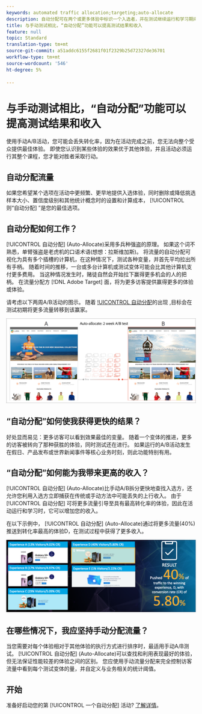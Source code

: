 ```yaml
---
keywords: automated traffic allocation;targeting;auto-allocate
description: 自动分配可在两个或更多体验中标识一个入选者，并在测试继续运行和学习期间，自动为入选者重新分配更多流量以提高转化。
title: 与手动测试相比，“自动分配”功能可以提高测试结果和收入
feature: null
topic: Standard
translation-type: tm+mt
source-git-commit: a51addc6155f2681f01f2329b25d72327de36701
workflow-type: tm+mt
source-wordcount: '546'
ht-degree: 5%

---
```



# 与手动测试相比，“自动分配”功能可以提高测试结果和收入

使用手动A/B活动，您可能会丢失转化率，因为在活动完成之前，您无法向整个受众提供最佳体验。 即使您认识到某些体验的效果优于其他体验，并且活动必须运行其整个课程，您才能对胜者采取行动。

## 自动分配流量

如果您希望某个选项在活动中更频繁、更早地提供入选体验，同时删除或降低挑选样本大小、置信度级别和其他统计概念时的设置和计算成本， [!UICONTROL 则“自动分配] ”是您的最佳选项。

## 自动分配如何工作？

[!UICONTROL 自动分配] (Auto-Allocate)采用多兵种强盗的原理。 如果这个词不熟悉，单臂强盗是老虎机的口语术语(想想：拉斯维加斯)。 将流量的自动分配可视化为具有多个插槽的计算机，在这种情况下，测试各种变量，并首先平均拉出所有手柄。 随着时间的推移，一台或多台计算机或测试变体可能会比其他计算机支付更多费用。 当这种情况发生时，赌徒自然会开始拉下赢得更多机会的人的把柄。 在流量分配方 [!DNL Adobe Target] 面，将为更多访客提供赢得更多的体验或体验。

请考虑以下两周A/B活动的图示。 随着 [!UICONTROL 自动分配](Auto-Allocate)的出现  ,目标会在测试初期将更多流量转移到该赢家。

![自动分配插图](/help/c-activities/automated-traffic-allocation/assets/Auto-Allocate-test.png)

## “自动分配”如何使我获得更快的结果？

好处显而易见：更多访客可以看到效果最佳的变量。 随着一个变体的推进，更多的访客被转向了那种获胜的体验，同时测试还在进行。 如果运行的A/B活动发生在假日、产品发布或世界新闻事件等核心业务时刻，则此功能特别有用。

## “自动分配”如何能为我带来更高的收入？

[!UICONTROL 自动分配] (Auto-Allocate)比手动A/B拆分更快地查找入选方，还允许您利用入选方立即捕获在传统或手动方法中可能丢失的上行收入。 由于 [!UICONTROL 自动分配] 可将更多流量引导至具有最高转化率的体验，因此在活动运行和学习时，它可以增加您的收入。

在以下示例中， [!UICONTROL 自动分配] (Auto-Allocate)通过将更多流量(40%)推送到转化率最高的体验D，在测试过程中获得了更多收入。

![自动分配提供了更高的收入说明](/help/c-activities/automated-traffic-allocation/assets/five-experiences.png)

## 在哪些情况下，我应坚持手动分配流量？

当您需要对每个体验相对于其他体验的执行方式进行排序时，最适用手动A/B测试。 [!UICONTROL 自动分配] (Auto-Allocate)可以查找和利用表现最好的体验，但无法保证性能较差的体验之间的区别。 您应使用手动流量分配来完全控制访客流量中看到每个测试变体的量，并自定义与业务相关的统计阈值。

## 开始

准备好启动您的第 [!UICONTROL 一个自动分配] 活动? [了解详情](/help/c-activities/automated-traffic-allocation/automated-traffic-allocation.md)。


